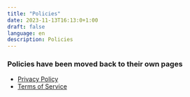 ```yaml
---
title: "Policies"
date: 2023-11-13T16:13:0+1:00
draft: false
language: en
description: Policies
---
```


### Policies have been moved back to their own pages


- [Privacy Policy](https://r4fo.com/privacypolicy) <br>
- [Terms of Service](https://r4fo.com/termsofservice)


<br>
<br>
<br>